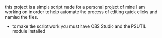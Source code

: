this project is a simple script made for a personal project of mine I am working on in order to help automate the process of editing quick clicks and naming the files.

- to make the script work you must have OBS Studio and the PSUTIL module installed